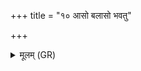 +++
title = "१० आसो बलासो भवतु"

+++
<details><summary>मूलम् (GR)</summary>

आसो बलासो भवतु  
मूत्रं भवत्व् आमयत् ।  
यक्ष्माणां सर्वेषां विषं  
निर् अवोचम् अहं त्वत् ॥
</details>
